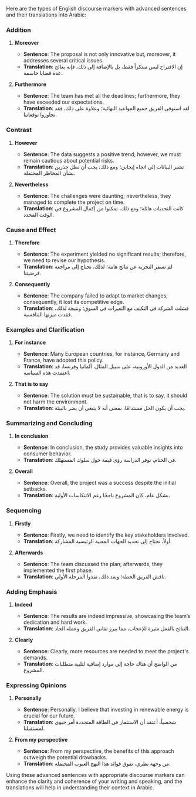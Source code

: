 Here are the types of English discourse markers with advanced sentences and their translations into Arabic:

### **Addition**

1. **Moreover**
    - **Sentence**: The proposal is not only innovative but, moreover, it addresses several critical issues.
    - **Translation**: إن الاقتراح ليس مبتكراً فقط، بل بالإضافة إلى ذلك، فإنه يعالج عدة قضايا حاسمة.

2. **Furthermore**
    - **Sentence**: The team has met all the deadlines; furthermore, they have exceeded our expectations.
    - **Translation**: لقد استوفى الفريق جميع المواعيد النهائية؛ وعلاوة على ذلك، فقد تجاوزوا توقعاتنا.

### **Contrast**

1. **However**
    - **Sentence**: The data suggests a positive trend; however, we must remain cautious about potential risks.
    - **Translation**: تشير البيانات إلى اتجاه إيجابي؛ ومع ذلك، يجب أن نظل حذرين بشأن المخاطر المحتملة.

2. **Nevertheless**
    - **Sentence**: The challenges were daunting; nevertheless, they managed to complete the project on time.
    - **Translation**: كانت التحديات هائلة؛ ومع ذلك، تمكنوا من إكمال المشروع في الوقت المحدد.

### **Cause and Effect**

1. **Therefore**
    - **Sentence**: The experiment yielded no significant results; therefore, we need to revise our hypothesis.
    - **Translation**: لم تسفر التجربة عن نتائج هامة؛ لذلك، نحتاج إلى مراجعة فرضيتنا.

2. **Consequently**
    - **Sentence**: The company failed to adapt to market changes; consequently, it lost its competitive edge.
    - **Translation**: فشلت الشركة في التكيف مع التغيرات في السوق؛ ونتيجة لذلك، فقدت ميزتها التنافسية.

### **Examples and Clarification**

1. **For instance**
    - **Sentence**: Many European countries, for instance, Germany and France, have adopted this policy.
    - **Translation**: العديد من الدول الأوروبية، على سبيل المثال، ألمانيا وفرنسا، قد اعتمدت هذه السياسة.

2. **That is to say**
    - **Sentence**: The solution must be sustainable, that is to say, it should not harm the environment.
    - **Translation**: يجب أن يكون الحل مستدامًا، بمعنى أنه لا ينبغي أن يضر بالبيئة.

### **Summarizing and Concluding**

1. **In conclusion**
    - **Sentence**: In conclusion, the study provides valuable insights into consumer behavior.
    - **Translation**: في الختام، توفر الدراسة رؤى قيمة حول سلوك المستهلك.

2. **Overall**
    - **Sentence**: Overall, the project was a success despite the initial setbacks.
    - **Translation**: بشكل عام، كان المشروع ناجحًا رغم الانتكاسات الأولية.

### **Sequencing**

1. **Firstly**
    - **Sentence**: Firstly, we need to identify the key stakeholders involved.
    - **Translation**: أولاً، نحتاج إلى تحديد الجهات المعنية الرئيسية المشاركة.

2. **Afterwards**
    - **Sentence**: The team discussed the plan; afterwards, they implemented the first phase.
    - **Translation**: ناقش الفريق الخطة؛ وبعد ذلك، نفذوا المرحلة الأولى.

### **Adding Emphasis**

1. **Indeed**
    - **Sentence**: The results are indeed impressive, showcasing the team’s dedication and hard work.
    - **Translation**: النتائج بالفعل مثيرة للإعجاب، مما يبرز تفاني الفريق وعمله الجاد.

2. **Clearly**
    - **Sentence**: Clearly, more resources are needed to meet the project's demands.
    - **Translation**: من الواضح أن هناك حاجة إلى موارد إضافية لتلبية متطلبات المشروع.

### **Expressing Opinions**

1. **Personally**
    - **Sentence**: Personally, I believe that investing in renewable energy is crucial for our future.
    - **Translation**: شخصياً، أعتقد أن الاستثمار في الطاقة المتجددة أمر حيوي لمستقبلنا.

2. **From my perspective**
    - **Sentence**: From my perspective, the benefits of this approach outweigh the potential drawbacks.
    - **Translation**: من وجهة نظري، تفوق فوائد هذا النهج العيوب المحتملة.

Using these advanced sentences with appropriate discourse markers can enhance the clarity and coherence of your writing and speaking, and the translations will help in understanding their context in Arabic.
